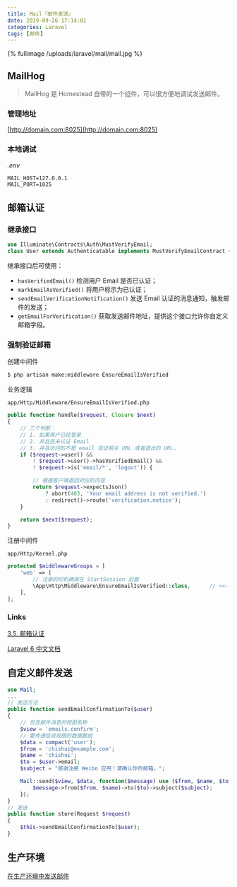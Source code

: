 ```yaml
---
title: Mail『邮件发送』
date: 2019-09-26 17:14:01
categories: Laravel
tags: [邮件]
---
```


{% fullimage /uploads/laravel/mail/mail.jpg  %}

<!-- more -->

## MailHog

> MailHog 是 Homestead 自带的一个组件，可以很方便地调试发送邮件。

### 管理地址

[http://domain.com:8025](http://domain.com:8025)

### 本地调试

*.env*

```env
MAIL_HOST=127.0.0.1
MAIL_PORT=1025
```



















































## 邮箱认证

### 继承接口

```php
use Illuminate\Contracts\Auth\MustVerifyEmail;
class User extends Authenticatable implements MustVerifyEmailContract {}
```

继承接口后可使用：

- `hasVerifiedEmail()` 检测用户 Email 是否已认证；
- `markEmailAsVerified()` 将用户标示为已认证；
- `sendEmailVerificationNotification()` 发送 Email 认证的消息通知，触发邮件的发送；
- `getEmailForVerification()` 获取发送邮件地址，提供这个接口允许你自定义邮箱字段。

### 强制验证邮箱

创建中间件

```bash
$ php artisan make:middleware EnsureEmailIsVerified
```

业务逻辑

`app/Http/Middleware/EnsureEmailIsVerified.php`

```php
public function handle($request, Closure $next)
{
    // 三个判断：
    // 1. 如果用户已经登录
    // 2. 并且还未认证 Email
    // 3. 并且访问的不是 email 验证相关 URL 或者退出的 URL。
    if ($request->user() &&
        ! $request->user()->hasVerifiedEmail() &&
        ! $request->is('email/*', 'logout')) {

        // 根据客户端返回对应的内容
        return $request->expectsJson()
            ? abort(403, 'Your email address is not verified.')
            : redirect()->route('verification.notice');
    }

    return $next($request);
}
```

注册中间件

`app/Http/Kernel.php`

```php
protected $middlewareGroups = [
    'web' => [
        // 注册的时机确保在 StartSession 后面
        \App\Http\Middleware\EnsureEmailIsVerified::class,      // <<--- 只需添加这一行
    ],
];
```

### Links

[3.5. 邮箱认证](https://learnku.com/courses/laravel-intermediate-training/6.x/email-verify/5545)

[Laravel 6 中文文档](https://learnku.com/docs/laravel/6.x/verification/5154)

## 自定义邮件发送

```php
use Mail;
...
// 发送方法
public function sendEmailConfirmationTo($user)
{
    // 包含邮件消息的视图名称
    $view = 'emails.confirm';
    // 要传递给该视图的数据数组
    $data = compact('user');
    $from = 'chishui@example.com';
    $name = 'chishui';
    $to = $user->email;
    $subject = "感谢注册 Weibo 应用！请确认你的邮箱。";

    Mail::send($view, $data, function($message) use ($from, $name, $to, $subject) {
        $message->from($from, $name)->to($to)->subject($subject);
    });
}
// 发送
public function store(Request $request)
{
    $this->sendEmailConfirmationTo($user);
}
```

## 生产环境

[在生产环境中发送邮件](https://learnku.com/courses/laravel-essential-training/5.8/in-a-production-environment-to-send-mail/4105)









